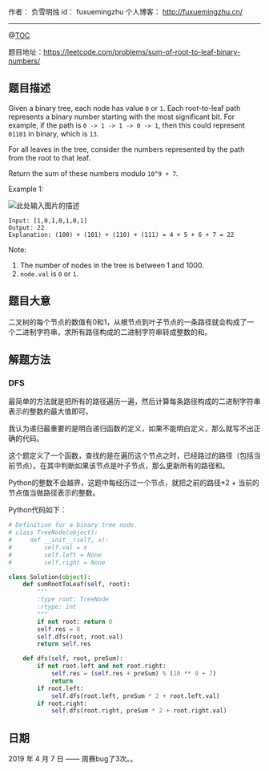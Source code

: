 
作者： 负雪明烛
id：	fuxuemingzhu
个人博客：	http://fuxuemingzhu.cn/

---
@[TOC](目录)

题目地址：https://leetcode.com/problems/sum-of-root-to-leaf-binary-numbers/

## 题目描述

Given a binary tree, each node has value ``0`` or ``1``.  Each root-to-leaf path represents a binary number starting with the most significant bit.  For example, if the path is ``0 -> 1 -> 1 -> 0 -> 1``, then this could represent ``01101`` in binary, which is ``13``.

For all leaves in the tree, consider the numbers represented by the path from the root to that leaf.

Return the sum of these numbers modulo ``10^9 + 7``.


Example 1:

![此处输入图片的描述][1]

    Input: [1,0,1,0,1,0,1]
    Output: 22
    Explanation: (100) + (101) + (110) + (111) = 4 + 5 + 6 + 7 = 22
 

Note:

1. The number of nodes in the tree is between 1 and 1000.
1. ``node.val`` is ``0`` or ``1``.


## 题目大意

二叉树的每个节点的数值有0和1，从根节点到叶子节点的一条路径就会构成了一个二进制字符串，求所有路径构成的二进制字符串转成整数的和。

## 解题方法

### DFS

最简单的方法就是把所有的路径遍历一遍，然后计算每条路径构成的二进制字符串表示的整数的最大值即可。

我认为递归最重要的是明白递归函数的定义，如果不能明白定义，那么就写不出正确的代码。

这个题定义了一个函数，查找的是在遍历这个节点之时，已经路过的路径（包括当前节点）。在其中判断如果该节点是叶子节点，那么更新所有的路径和。

Python的整数不会越界，这题中每经历过一个节点，就把之前的路径*2 + 当前的节点值当做路径表示的整数。

Python代码如下：

```python
# Definition for a binary tree node.
# class TreeNode(object):
#     def __init__(self, x):
#         self.val = x
#         self.left = None
#         self.right = None

class Solution(object):
    def sumRootToLeaf(self, root):
        """
        :type root: TreeNode
        :rtype: int
        """
        if not root: return 0
        self.res = 0
        self.dfs(root, root.val)
        return self.res

    def dfs(self, root, preSum):
        if not root.left and not root.right:
            self.res = (self.res + preSum) % (10 ** 9 + 7)
            return
        if root.left:
            self.dfs(root.left, preSum * 2 + root.left.val)
        if root.right:
            self.dfs(root.right, preSum * 2 + root.right.val)
```

## 日期

2019 年 4 月 7 日 —— 周赛bug了3次。。


  [1]: https://assets.leetcode.com/uploads/2019/04/04/sum-of-root-to-leaf-binary-numbers.png
